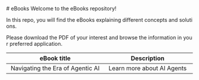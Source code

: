 # eBooks
Welcome to the eBooks repository! 

In this repo, you will find the eBooks explaining different concepts and solutions.

Please download the PDF of your interest and browse the information in your preferred application.

| eBook title | Description | Authors |
|----------|----------|----------|
| Navigating the Era of Agentic AI | Learn more about AI Agents | Prashant Atri, Prabhjot Kaur, Anil Goswami, Abhishek Bhardwaj, Hoc Phan |